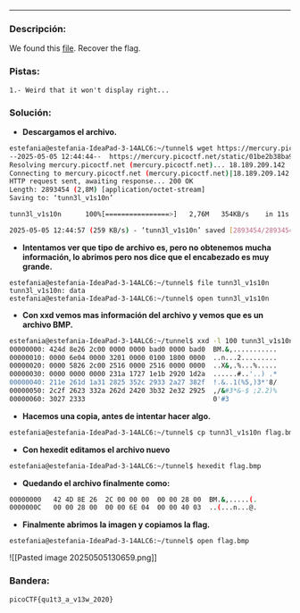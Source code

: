 ***
### Descripción:
We found this [file](https://mercury.picoctf.net/static/01be2b38ba97802285a451b94505ea75/tunn3l_v1s10n). Recover the flag.

### Pistas: 
```
1.- Weird that it won't display right...
```

### Solución:
- **Descargamos el archivo.**
```bash
estefania@estefania-IdeaPad-3-14ALC6:~/tunnel$ wget https://mercury.picoctf.net/static/01be2b38ba97802285a451b94505ea75/tunn3l_v1s10n 
--2025-05-05 12:44:44--  https://mercury.picoctf.net/static/01be2b38ba97802285a451b94505ea75/tunn3l_v1s10n
Resolving mercury.picoctf.net (mercury.picoctf.net)... 18.189.209.142
Connecting to mercury.picoctf.net (mercury.picoctf.net)|18.189.209.142|:443... connected.
HTTP request sent, awaiting response... 200 OK
Length: 2893454 (2,8M) [application/octet-stream]
Saving to: ‘tunn3l_v1s10n’

tunn3l_v1s10n      100%[================>]   2,76M   354KB/s    in 11s     

2025-05-05 12:44:57 (259 KB/s) - ‘tunn3l_v1s10n’ saved [2893454/2893454]
```
- **Intentamos ver que tipo de archivo es, pero no obtenemos mucha información, lo abrimos pero nos dice que el encabezado es muy grande.**
```
estefania@estefania-IdeaPad-3-14ALC6:~/tunnel$ file tunn3l_v1s10n 
tunn3l_v1s10n: data
estefania@estefania-IdeaPad-3-14ALC6:~/tunnel$ open tunn3l_v1s10n 
```
- **Con xxd vemos mas información del archivo y vemos que es un archivo BMP.**
```bash
estefania@estefania-IdeaPad-3-14ALC6:~/tunnel$ xxd -l 100 tunn3l_v1s10n 
00000000: 424d 8e26 2c00 0000 0000 bad0 0000 bad0  BM.&,...........
00000010: 0000 6e04 0000 3201 0000 0100 1800 0000  ..n...2.........
00000020: 0000 5826 2c00 2516 0000 2516 0000 0000  ..X&,.%...%.....
00000030: 0000 0000 0000 231a 1727 1e1b 2920 1d2a  ......#..'..) .*
00000040: 211e 261d 1a31 2825 352c 2933 2a27 382f  !.&..1(%5,)3*'8/
00000050: 2c2f 2623 332a 262d 2420 3b32 2e32 2925  ,/&#3*&-$ ;2.2)%
00000060: 3027 2333                                0'#3
```
- **Hacemos una copia, antes de intentar hacer algo.**
```bash
estefania@estefania-IdeaPad-3-14ALC6:~/tunnel$ cp tunn3l_v1s10n flag.bmp
```
- **Con hexedit editamos el archivo nuevo**
```bash
estefania@estefania-IdeaPad-3-14ALC6:~/tunnel$ hexedit flag.bmp 
```
- **Quedando el archivo finalmente como:**
```bash
00000000   42 4D 8E 26  2C 00 00 00  00 00 28 00  BM.&,.....(.
0000000C   00 00 28 00  00 00 6E 04  00 00 40 03  ..(...n...@.
```
- **Finalmente abrimos la imagen y copiamos la flag.**
```
estefania@estefania-IdeaPad-3-14ALC6:~/tunnel$ open flag.bmp 
```
![[Pasted image 20250505130659.png]]

### Bandera:
```
picoCTF{qu1t3_a_v13w_2020}
```
